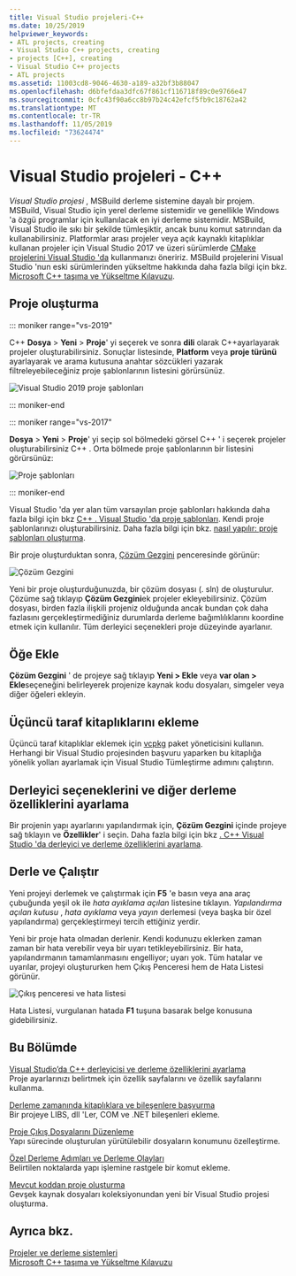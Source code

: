 ```yaml
---
title: Visual Studio projeleri-C++
ms.date: 10/25/2019
helpviewer_keywords:
- ATL projects, creating
- Visual Studio C++ projects, creating
- projects [C++], creating
- Visual Studio C++ projects
- ATL projects
ms.assetid: 11003cd8-9046-4630-a189-a32bf3b88047
ms.openlocfilehash: d6bfefdaa3dfc67f861cf116718f89c0e9766e47
ms.sourcegitcommit: 0cfc43f90a6cc8b97b24c42efcf5fb9c18762a42
ms.translationtype: MT
ms.contentlocale: tr-TR
ms.lasthandoff: 11/05/2019
ms.locfileid: "73624474"
---
```

# <a name="visual-studio-projects---c"></a>Visual Studio projeleri - C++

*Visual Studio projesi* , MSBuild derleme sistemine dayalı bir projem. MSBuild, Visual Studio için yerel derleme sistemidir ve genellikle Windows 'a özgü programlar için kullanılacak en iyi derleme sistemidir. MSBuild, Visual Studio ile sıkı bir şekilde tümleşiktir, ancak bunu komut satırından da kullanabilirsiniz. Platformlar arası projeler veya açık kaynaklı kitaplıklar kullanan projeler için Visual Studio 2017 ve üzeri sürümlerde [CMake projelerini Visual Studio 'da](cmake-projects-in-visual-studio.md) kullanmanızı öneririz. MSBuild projelerini Visual Studio 'nun eski sürümlerinden yükseltme hakkında daha fazla bilgi için bkz. [Microsoft C++ taşıma ve Yükseltme Kılavuzu](../porting/visual-cpp-porting-and-upgrading-guide.md).

## <a name="create-a-project"></a>Proje oluşturma

::: moniker range="vs-2019"

C++ **Dosya** > **Yeni** > **Proje**' yi seçerek ve sonra **dili** olarak C++ayarlayarak projeler oluşturabilirsiniz. Sonuçlar listesinde, **Platform** veya **proje türünü** ayarlayarak ve arama kutusuna anahtar sözcükleri yazarak filtreleyebileceğiniz proje şablonlarının listesini görürsünüz. 

   ![Visual Studio 2019 proje şablonları](../build/media/vs2019-choose-console-app.png "Visual Studio 2019 yeni proje Iletişim kutusu")

::: moniker-end

::: moniker range="vs-2017"

**Dosya** > **Yeni** > **Proje**' yi seçip sol bölmedeki görsel C++ ' i seçerek projeler oluşturabilirsiniz C++ . Orta bölmede proje şablonlarının bir listesini görürsünüz:

   ![Proje şablonları](../overview/media/vs2017-new-project.png "Visual Studio 2017 yeni proje Iletişim kutusu")

::: moniker-end

Visual Studio 'da yer alan tüm varsayılan proje şablonları hakkında daha fazla bilgi için bkz [ C++ . Visual Studio 'da proje şablonları](reference/visual-cpp-project-types.md). Kendi proje şablonlarınızı oluşturabilirsiniz. Daha fazla bilgi için bkz. [nasıl yapılır: proje şablonları oluşturma](/visualstudio/ide/how-to-create-project-templates).

Bir proje oluşturduktan sonra, [Çözüm Gezgini](/visualstudio/ide/solutions-and-projects-in-visual-studio) penceresinde görünür:

   ![Çözüm Gezgini](media/mathlibrary-solution-explorer-153.png)

Yeni bir proje oluşturduğunuzda, bir çözüm dosyası (. sln) de oluşturulur. Çözüme sağ tıklayıp **Çözüm Gezgini**ek projeler ekleyebilirsiniz. Çözüm dosyası, birden fazla ilişkili projeniz olduğunda ancak bundan çok daha fazlasını gerçekleştirmediğiniz durumlarda derleme bağımlılıklarını koordine etmek için kullanılır. Tüm derleyici seçenekleri proje düzeyinde ayarlanır.

## <a name="add-items"></a>Öğe Ekle

**Çözüm Gezgini** ' de projeye sağ tıklayıp **Yeni > Ekle** veya **var olan > Ekle**seçeneğini belirleyerek projenize kaynak kodu dosyaları, simgeler veya diğer öğeleri ekleyin.

## <a name="add-third-party-libraries"></a>Üçüncü taraf kitaplıklarını ekleme

Üçüncü taraf kitaplıklar eklemek için [vcpkg](vcpkg.md) paket yöneticisini kullanın. Herhangi bir Visual Studio projesinden başvuru yaparken bu kitaplığa yönelik yolları ayarlamak için Visual Studio Tümleştirme adımını çalıştırın. 

## <a name="set-compiler-options-and-other-build-properties"></a>Derleyici seçeneklerini ve diğer derleme özelliklerini ayarlama

Bir projenin yapı ayarlarını yapılandırmak için, **Çözüm Gezgini** içinde projeye sağ tıklayın ve **Özellikler**' i seçin. Daha fazla bilgi için bkz [. C++ Visual Studio 'da derleyici ve derleme özelliklerini ayarlama](working-with-project-properties.md).

## <a name="compile-and-run"></a>Derle ve Çalıştır

Yeni projeyi derlemek ve çalıştırmak için **F5** 'e basın veya ana araç çubuğunda yeşil ok ile *hata ayıklama açılan* listesine tıklayın. *Yapılandırma açılan kutusu* , *hata ayıklama* veya *yayın* derlemesi (veya başka bir özel yapılandırma) gerçekleştirmeyi tercih ettiğiniz yerdir.

Yeni bir proje hata olmadan derlenir. Kendi kodunuzu eklerken zaman zaman bir hata verebilir veya bir uyarı tetikleyebilirsiniz. Bir hata, yapılandırmanın tamamlanmasını engelliyor; uyarı yok. Tüm hatalar ve uyarılar, projeyi oluştururken hem Çıkış Penceresi hem de Hata Listesi görünür. 

   ![Çıkış penceresi ve hata listesi](../overview/media/vs2017-output-error-list.png)

Hata Listesi, vurgulanan hatada **F1** tuşuna basarak belge konusuna gidebilirsiniz.

## <a name="in-this-section"></a>Bu Bölümde

[Visual Studio’da C++ derleyicisi ve derleme özelliklerini ayarlama](working-with-project-properties.md)<br/>
Proje ayarlarınızı belirtmek için özellik sayfalarını ve özellik sayfalarını kullanma.

[Derleme zamanında kitaplıklara ve bileşenlere başvurma](adding-references-in-visual-cpp-projects.md)<br/>
Bir projeye LIBS, dll 'Ler, COM ve .NET bileşenleri ekleme.
 
[Proje Çıkış Dosyalarını Düzenleme](how-to-organize-project-output-files-for-builds.md)<br/>
Yapı sürecinde oluşturulan yürütülebilir dosyaların konumunu özelleştirme.

[Özel Derleme Adımları ve Derleme Olayları](understanding-custom-build-steps-and-build-events.md)<br/>
Belirtilen noktalarda yapı işlemine rastgele bir komut ekleme.

[Mevcut koddan proje oluşturma](how-to-create-a-cpp-project-from-existing-code.md)<br/>
Gevşek kaynak dosyaları koleksiyonundan yeni bir Visual Studio projesi oluşturma.

## <a name="see-also"></a>Ayrıca bkz.

[Projeler ve derleme sistemleri](projects-and-build-systems-cpp.md)<br>
[Microsoft C++ taşıma ve Yükseltme Kılavuzu](../porting/visual-cpp-porting-and-upgrading-guide.md)
